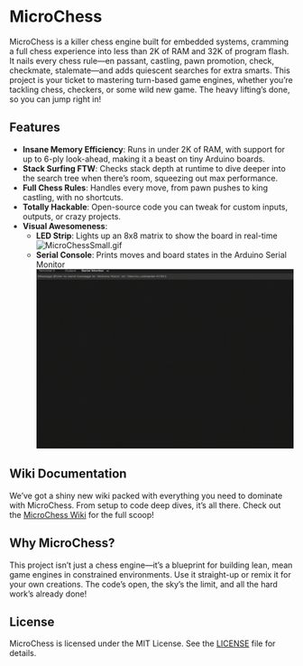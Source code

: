 # MicroChess

MicroChess is a killer chess engine built for embedded systems, cramming a full chess experience into less than 2K of RAM and 32K of program flash. It nails every chess rule—en passant, castling, pawn promotion, check, checkmate, stalemate—and adds quiescent searches for extra smarts. This project is your ticket to mastering turn-based game engines, whether you’re tackling chess, checkers, or some wild new game. The heavy lifting’s done, so you can jump right in!

## Features
- **Insane Memory Efficiency**: Runs in under 2K of RAM, with support for up to 6-ply look-ahead, making it a beast on tiny Arduino boards.
- **Stack Surfing FTW**: Checks stack depth at runtime to dive deeper into the search tree when there’s room, squeezing out max performance.
- **Full Chess Rules**: Handles every move, from pawn pushes to king castling, with no shortcuts.
- **Totally Hackable**: Open-source code you can tweak for custom inputs, outputs, or crazy projects.
- **Visual Awesomeness**:
  - **LED Strip**: Lights up an 8x8 matrix to show the board in real-time ![MicroChessSmall.gif](https://github.com/ripred/MicroChess/blob/main/MicroChessSmall.gif)
  - **Serial Console**: Prints moves and board states in the Arduino Serial Monitor ![MicroChessConsole2.gif](https://github.com/ripred/MicroChess/blob/main/MicroChessConsole2.gif)

## Wiki Documentation
We’ve got a shiny new wiki packed with everything you need to dominate with MicroChess. From setup to code deep dives, it’s all there. Check out the [MicroChess Wiki](https://github.com/ripred/MicroChess/wiki) for the full scoop!

## Why MicroChess?
This project isn’t just a chess engine—it’s a blueprint for building lean, mean game engines in constrained environments. Use it straight-up or remix it for your own creations. The code’s open, the sky’s the limit, and all the hard work’s already done!

## License
MicroChess is licensed under the MIT License. See the [LICENSE](https://github.com/ripred/MicroChess/blob/main/LICENSE) file for details.
